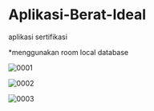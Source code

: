 # Aplikasi-Berat-Ideal
aplikasi sertifikasi

*menggunakan room local database

![0001](https://user-images.githubusercontent.com/35653511/95152075-70a16600-07b6-11eb-9c5a-9a1d75266504.jpeg)

![0002](https://user-images.githubusercontent.com/35653511/95152083-75feb080-07b6-11eb-81e9-b0531e33d773.jpeg)

![0003](https://user-images.githubusercontent.com/35653511/95152089-7a2ace00-07b6-11eb-8459-d0927d1f41af.jpeg)
